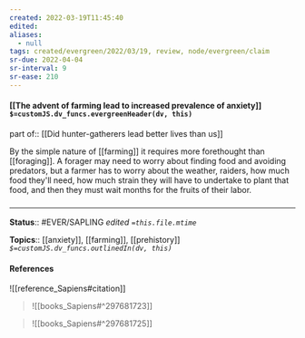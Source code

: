 ```yaml
---
created: 2022-03-19T11:45:40 
edited: 
aliases:
  - null
tags: created/evergreen/2022/03/19, review, node/evergreen/claim
sr-due: 2022-04-04
sr-interval: 9
sr-ease: 210
---
```


#### [[The advent of farming lead to increased prevalence of anxiety]] `$=customJS.dv_funcs.evergreenHeader(dv, this)`

part of:: [[Did hunter-gatherers lead better lives than us]]

By the simple nature of [[farming]] it requires more forethought than [[foraging]]. A forager may need to worry about finding food and avoiding predators, but a farmer has to worry about the weather, raiders, how much food they'll need, how much strain they will have to undertake to plant that food, and then they must wait months for the fruits of their labor.

### <hr class="footnote"/>

**Status**:: #EVER/SAPLING 
*edited `=this.file.mtime`*

**Topics**:: [[anxiety]], [[farming]], [[prehistory]]
*`$=customJS.dv_funcs.outlinedIn(dv, this)`*

#### References

![[reference_Sapiens#citation]]

> ![[books_Sapiens#^297681723]]

> ![[books_Sapiens#^297681725]]
